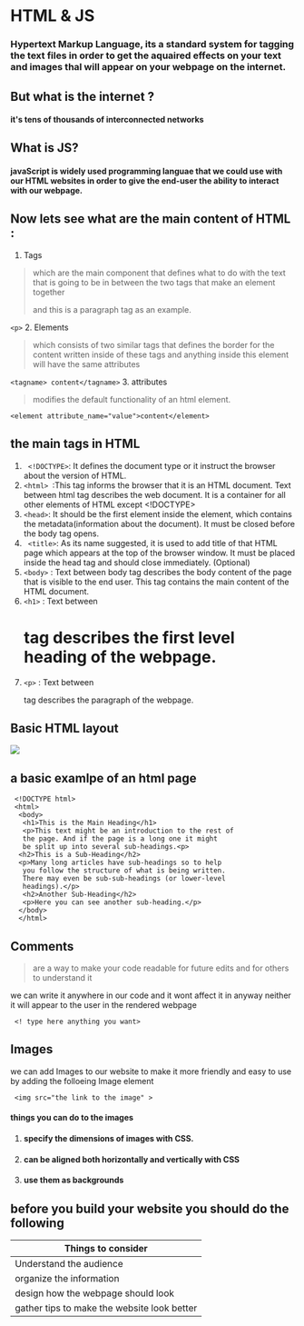 # HTML & JS

### Hypertext Markup Language, its a standard system for tagging the text files in order to get the aquaired effects on your text and images thal will appear on your webpage on the  internet.





## But what is the internet ?
#### it's tens of thousands of interconnected networks
## What is JS?
#### javaScript is widely used programming languae that we could use with our HTML websites in order to give the end-user the ability to interact with our webpage.

## Now lets see what are the main content of HTML :
1. Tags 
> which are the main component that defines what to do with the text that is going to be in between the two tags that make an element together <p> and this is a paragraph tag as an example.
>
`<p>`
2. Elements 
> which consists of two similar tags that defines the border for the content written inside of these tags and anything inside this element will have the same attributes 
>     
`<tagname> content</tagname>`
3. attributes
> modifies the default functionality of an html element.
> 
`<element attribute_name="value">content</element>  `

## the main tags in HTML 

1. ` <!DOCTYPE>`: It defines the document type or it instruct the browser about the version of HTML.
2. `<html> `:This tag informs the browser that it is an HTML document. Text between html tag describes the web document. It is a container for all other elements of HTML except <!DOCTYPE>
3. `<head>`: It should be the first element inside the <html> element, which contains the metadata(information about the document). It must be closed before the body tag opens.
4. ` <title>`: As its name suggested, it is used to add title of that HTML page which appears at the top of the browser window. It must be placed inside the head tag and should close immediately. (Optional)
5. `<body>` : Text between body tag describes the body content of the page that is visible to the end user. This tag contains the main content of the HTML document.
6. `<h1>` : Text between <h1> tag describes the first level heading of the webpage.
7. `<p>` : Text between <p> tag describes the paragraph of the webpage.

## Basic HTML layout
![](https://uploads.sitepoint.com/wp-content/uploads/2016/11/1479657198CSSGrid-named-lines.png)
>

## a basic examlpe of an html page 
     <!DOCTYPE html>
     <html>
      <body>
       <h1>This is the Main Heading</h1>
       <p>This text might be an introduction to the rest of 
       the page. And if the page is a long one it might 
       be split up into several sub-headings.<p>
      <h2>This is a Sub-Heading</h2>
      <p>Many long articles have sub-headings so to help 
       you follow the structure of what is being written. 
       There may even be sub-sub-headings (or lower-level 
       headings).</p>
       <h2>Another Sub-Heading</h2>
       <p>Here you can see another sub-heading.</p>
      </body>
      </html>



## Comments 
>are a way to make your code readable for future edits and for others to understand it
>
we can write it anywhere in our code and it wont affect it in anyway neither it will appear to the user in the rendered webpage

` <! type here anything you want>`
## Images 
>
we can add Images to our website to make it more friendly and easy to use by adding the folloeing Image element
>
` <img src="the link to the image" >`
#### things you can do to the images 
1. #### specify the dimensions of images with CSS. 
2. #### can be aligned both horizontally and vertically with CSS
3. #### use them as backgrounds

## before you build your website you should do the following 

|Things to consider|
|------------------|
|Understand the audience|
|organize the information|
|design how the webpage should look |
|gather tips to make the website look better|